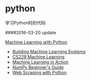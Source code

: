python
======
学习Python时的代码





####2016-03-20 update 

[Machine Learning with Python](https://github.com/xxg1413/MachineLearning)  
- [Building Machine Learning Systems](https://github.com/xxg1413/MachineLearning/tree/master/Building%20Machine%20Learning%20Systems)
- [CS229 Machine Learning](https://github.com/xxg1413/MachineLearning/tree/master/CS229%20Machine%20Learning)
- [Machine Learning in Action](https://github.com/xxg1413/MachineLearning/tree/master/Machine%20Learning%20in%20Action)
- [NumPy Beginner's Guide](https://github.com/xxg1413/MachineLearning/tree/master/NumPy%20Beginner's%20Guide)
- [Web Scraping with Python](https://github.com/xxg1413/MachineLearning/tree/master/Web%20Scraping%20with%20Python)



